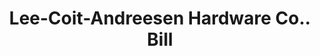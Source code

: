 ---
doi: 10.7916/D8WQ1FZN
date_other: '1919'
date_other_textual: '1919'
form: printed ephemera
genre:
- Invoices
name:
- Lee-Coit-Andreesen Hardware Co.
object_in_context_url: https://biggert.cul.columbia.edu/items/view/ave_biggert_01895
subject_hierarchical_geographic:
- Omaha, Nebraska, United States
subject_name:
- Lee-Coit-Andreesen Hardware Co.
title: Lee-Coit-Andreesen Hardware Co.. Bill
sort_title: Lee-Coit-Andreesen Hardware Co.. Bill
call_number: ave_biggert_01895
coordinates:
- 41.25,-96.0
pid: ave_biggert_01895
identifiers: ave_biggert_01895
thumbnail: false
permalink: /biggert/ave_biggert_01895/
layout: iiif-image-page
---